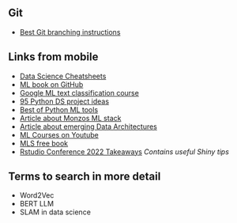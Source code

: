 ## Git
 * [Best Git branching instructions](https://www.nobledesktop.com/learn/git/git-branches)

## Links from mobile

* [Data Science Cheatsheets](https://www.kaggle.com/datasets/timoboz/data-science-cheat-sheets)
* [ML book on GitHub](https://github.com/rasbt/machine-learning-book)
* [Google ML text classification course](https://developers.google.cn/machine-learning/guides/text-classification/step-2-5)
* [95 Python DS project ideas](https://python.plainenglish.io/85-data-science-projects-c03c8750599e)
* [Best of Python ML tools](https://github.com/ml-tooling/best-of-ml-python)
* [Article about Monzos ML stack](https://monzo.com/blog/2022/04/26/monzos-machine-learning-stack)
* [Article about emerging Data Architectures](https://future.com/emerging-architectures-modern-data-infrastructure/)
* [ML Courses on Youtube](https://github.com/dair-ai/ML-YouTube-Courses)
* [MLS free book](https://themlsbook.com/read)
* [Rstudio Conference 2022 Takeaways](https://rpubs.com/tysonstanley/conf2022) *Contains useful Shiny tips*

## Terms to search in more detail
* Word2Vec
* BERT LLM
* SLAM in data science
